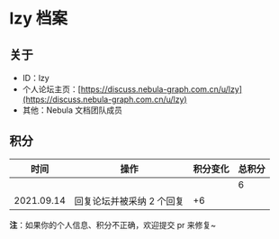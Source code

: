 # lzy 档案

## 关于

- ID：lzy
- 个人论坛主页：[https://discuss.nebula-graph.com.cn/u/lzy](https://discuss.nebula-graph.com.cn/u/lzy)
- 其他：Nebula 文档团队成员

## 积分

| 时间 | 操作 | 积分变化 | 总积分  |
| --- | --- | --- | --- |
|  |  |  | 6 |
| 2021.09.14 | 回复论坛并被采纳 2 个回复 | +6 |  |

**注**：如果你的个人信息、积分不正确，欢迎提交 pr 来修复~